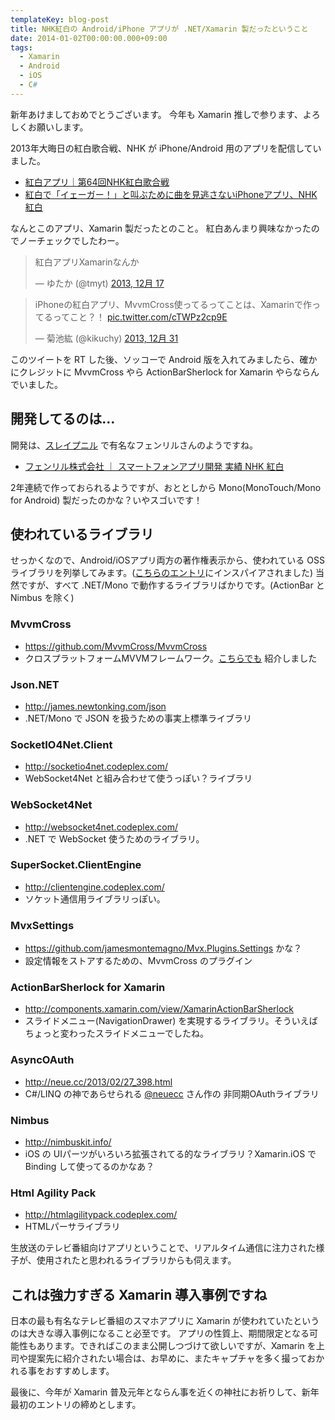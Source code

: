 ```yaml
---
templateKey: blog-post
title: NHK紅白の Android/iPhone アプリが .NET/Xamarin 製だったということ
date: 2014-01-02T00:00:00.000+09:00
tags:
  - Xamarin
  - Android
  - iOS
  - C#
---
```

新年あけましておめでとうございます。
今年も Xamarin 推しで参ります、よろしくお願いします。
<!--more-->
2013年大晦日の紅白歌合戦、NHK が iPhone/Android 用のアプリを配信していました。

* [紅白アプリ｜第64回NHK紅白歌合戦](http://www1.nhk.or.jp/kouhaku/app/)
* [紅白で「イェーガー！」と叫ぶために曲を見逃さないiPhoneアプリ、NHK紅白](http://weekly.ascii.jp/elem/000/000/192/192769/)

なんとこのアプリ、Xamarin 製だったとのこと。
紅白あんまり興味なかったのでノーチェックでしたわー。

<blockquote class="twitter-tweet" lang="ja"><p>紅白アプリXamarinなんか</p>&mdash; ゆたか (@tmyt) <a href="https://twitter.com/tmyt/statuses/413092620567470080">2013, 12月 17</a></blockquote>
<script async src="//platform.twitter.com/widgets.js" charset="utf-8"></script>

<blockquote class="twitter-tweet" lang="ja"><p>iPhoneの紅白アプリ、MvvmCross使ってるってことは、Xamarinで作ってるってこと？！ <a href="http://t.co/cTWPz2cp9E">pic.twitter.com/cTWPz2cp9E</a></p>&mdash; 菊池紘 (@kikuchy) <a href="https://twitter.com/kikuchy/statuses/417977438597959680">2013, 12月 31</a></blockquote>
<script async src="//platform.twitter.com/widgets.js" charset="utf-8"></script>

このツイートを RT した後、ソッコーで Android 版を入れてみましたら、確かにクレジットに MvvmCross やら ActionBarSherlock for Xamarin やらならんでいました。

## 開発してるのは…

開発は、[スレイプニル](http://www.fenrir-inc.com/) で有名なフェンリルさんのようですね。

* [フェンリル株式会社 ｜ スマートフォンアプリ開発 実績 NHK 紅白](http://biz.fenrir-inc.com/application_development/casestudy_app/nhk_kouhaku.html)

2年連続で作っておられるようですが、おととしから Mono(MonoTouch/Mono for Android) 製だったのかな？いやスゴいです！

## 使われているライブラリ

せっかくなので、Android/iOSアプリ両方の著作権表示から、使われている OSS ライブラリを列挙してみます。([こちらのエントリ](http://nkzn.hatenablog.jp/entry/2013/12/30/010956)にインスパイアされました)
当然ですが、すべて .NET/Mono で動作するライブラリばかりです。(ActionBar と Nimbus を除く)

### MvvmCross

* https://github.com/MvvmCross/MvvmCross
* クロスプラットフォームMVVMフレームワーク。[こちらでも](http://qiita.com/amay077/items/c4227663b5a5e540dc13) 紹介しました

### Json.NET

* http://james.newtonking.com/json
* .NET/Mono で JSON を扱うための事実上標準ライブラリ

### SocketIO4Net.Client

* http://socketio4net.codeplex.com/
* WebSocket4Net と組み合わせて使うっぽい？ライブラリ

### WebSocket4Net

* http://websocket4net.codeplex.com/
* .NET で WebSocket 使うためのライブラリ。

### SuperSocket.ClientEngine

* http://clientengine.codeplex.com/
* ソケット通信用ライブラリっぽい。

### MvxSettings

* https://github.com/jamesmontemagno/Mvx.Plugins.Settings かな？
* 設定情報をストアするための、MvvmCross のプラグイン

### ActionBarSherlock for Xamarin

* http://components.xamarin.com/view/XamarinActionBarSherlock
* スライドメニュー(NavigationDrawer) を実現するライブラリ。そういえばちょっと変わったスライドメニューでしたね。

### AsyncOAuth

* http://neue.cc/2013/02/27_398.html
* C#/LINQ の神であらせられる [@neuecc](http://neue.cc/2013/02/27_398.html) さん作の 非同期OAuthライブラリ

### Nimbus

* http://nimbuskit.info/
* iOS の UIパーツがいろいろ拡張されてる的なライブラリ？Xamarin.iOS で Binding して使ってるのかなあ？

### Html Agility Pack

* http://htmlagilitypack.codeplex.com/
* HTMLパーサライブラリ

生放送のテレビ番組向けアプリということで、リアルタイム通信に注力された様子が、使用されたと思われるライブラリからも伺えます。

## これは強力すぎる Xamarin 導入事例ですね

日本の最も有名なテレビ番組のスマホアプリに Xamarin が使われていたというのは大きな導入事例になること必至です。
アプリの性質上、期間限定となる可能性もあります。できればこのまま公開しつづけて欲しいですが、Xamarin を上司や提案先に紹介されたい場合は、お早めに、またキャプチャを多く撮っておかれる事をおすすめします。

最後に、今年が Xamarin 普及元年とならん事を近くの神社にお祈りして、新年最初のエントリの締めとします。